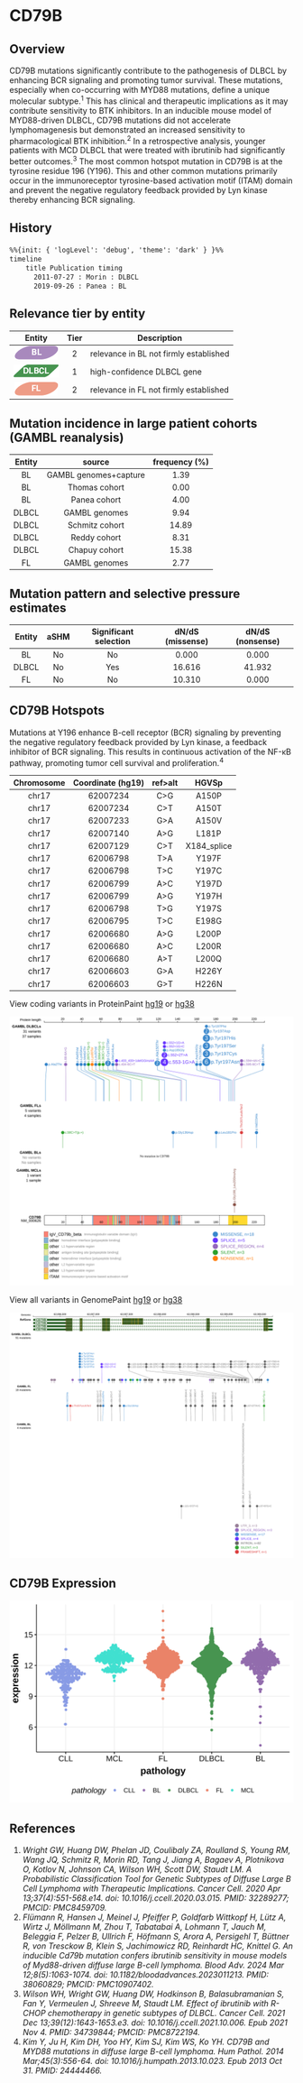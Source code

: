 # CD79B
## Overview
CD79B mutations significantly contribute to the pathogenesis of DLBCL by enhancing BCR signaling and promoting tumor survival. These mutations, especially when co-occurring with MYD88 mutations, define a unique molecular subtype.<sup>1</sup> This has clinical and therapeutic implications as it may contribute sensitivity to BTK inhibitors. In an inducible mouse model of MYD88-driven DLBCL, CD79B mutations did not accelerate lymphomagenesis but demonstrated an increased sensitivity to pharmacological BTK inhibition.<sup>2</sup> In a retrospective analysis, younger patients with MCD DLBCL that were treated with ibrutinib had significantly better outcomes.<sup>3</sup> The most common hotspot mutation in CD79B is at the tyrosine residue 196 (Y196). This and other common mutations primarily occur in the immunoreceptor tyrosine-based activation motif (ITAM) domain and prevent the negative regulatory feedback provided by Lyn kinase thereby enhancing BCR signaling.  
## History
```mermaid
%%{init: { 'logLevel': 'debug', 'theme': 'dark' } }%%
timeline
    title Publication timing
      2011-07-27 : Morin : DLBCL
      2019-09-26 : Panea : BL
```
## Relevance tier by entity

|Entity|Tier|Description                           |
|:------:|:----:|--------------------------------------|
|![BL](images/icons/BL_tier2.png)    |2   |relevance in BL not firmly established|
|![DLBCL](images/icons/DLBCL_tier1.png) |1   |high-confidence DLBCL gene            |
|![FL](images/icons/FL_tier2.png)    |2   |relevance in FL not firmly established|

## Mutation incidence in large patient cohorts (GAMBL reanalysis)

|Entity|source               |frequency (%)|
|:------:|:---------------------:|:-------------:|
|BL    |GAMBL genomes+capture| 1.39        |
|BL    |Thomas cohort        | 0.00        |
|BL    |Panea cohort         | 4.00        |
|DLBCL |GAMBL genomes        | 9.94        |
|DLBCL |Schmitz cohort       |14.89        |
|DLBCL |Reddy cohort         | 8.31        |
|DLBCL |Chapuy cohort        |15.38        |
|FL    |GAMBL genomes        | 2.77        |

## Mutation pattern and selective pressure estimates

|Entity|aSHM|Significant selection|dN/dS (missense)|dN/dS (nonsense)|
|:------:|:----:|:---------------------:|:----------------:|:----------------:|
|BL    |No  |No                   | 0.000          | 0.000          |
|DLBCL |No  |Yes                  |16.616          |41.932          |
|FL    |No  |No                   |10.310          | 0.000          |


 ## CD79B Hotspots

Mutations at Y196 enhance B-cell receptor (BCR) signaling by preventing the negative regulatory feedback provided by Lyn kinase, a feedback inhibitor of BCR signaling. This results in continuous activation of the NF-κB pathway, promoting tumor cell survival and proliferation.<sup>4</sup>

| Chromosome |Coordinate (hg19) | ref>alt | HGVSp | 
 | :---:| :---: | :--: | :---: |
| chr17 | 62007234 | C>G | A150P |
| chr17 | 62007234 | C>T | A150T |
| chr17 | 62007233 | G>A | A150V |
| chr17 | 62007140 | A>G | L181P |
| chr17 | 62007129 | C>T | X184_splice |
| chr17 | 62006798 | T>A | Y197F |
| chr17 | 62006798 | T>C | Y197C |
| chr17 | 62006799 | A>C | Y197D |
| chr17 | 62006799 | A>G | Y197H |
| chr17 | 62006798 | T>G | Y197S |
| chr17 | 62006795 | T>C | E198G |
| chr17 | 62006680 | A>G | L200P |
| chr17 | 62006680 | A>C | L200R |
| chr17 | 62006680 | A>T | L200Q |
| chr17 | 62006603 | G>A | H226Y |
| chr17 | 62006603 | G>T | H226N |

View coding variants in ProteinPaint [hg19](https://morinlab.github.io/LLMPP/GAMBL/CD79B_protein.html)  or [hg38](https://morinlab.github.io/LLMPP/GAMBL/CD79B_protein_hg38.html)

![image](images/proteinpaint/CD79B_NM_000626.svg)

View all variants in GenomePaint [hg19](https://morinlab.github.io/LLMPP/GAMBL/CD79B.html)  or [hg38](https://morinlab.github.io/LLMPP/GAMBL/CD79B_hg38.html)

![image](images/proteinpaint/CD79B.svg)

## CD79B Expression
![image](images/gene_expression/CD79B_by_pathology.svg)

## References
1. *Wright GW, Huang DW, Phelan JD, Coulibaly ZA, Roulland S, Young RM, Wang JQ, Schmitz R, Morin RD, Tang J, Jiang A, Bagaev A, Plotnikova O, Kotlov N, Johnson CA, Wilson WH, Scott DW, Staudt LM. A Probabilistic Classification Tool for Genetic Subtypes of Diffuse Large B Cell Lymphoma with Therapeutic Implications. Cancer Cell. 2020 Apr 13;37(4):551-568.e14. doi: 10.1016/j.ccell.2020.03.015. PMID: 32289277; PMCID: PMC8459709.*
2. *Flümann R, Hansen J, Meinel J, Pfeiffer P, Goldfarb Wittkopf H, Lütz A, Wirtz J, Möllmann M, Zhou T, Tabatabai A, Lohmann T, Jauch M, Beleggia F, Pelzer B, Ullrich F, Höfmann S, Arora A, Persigehl T, Büttner R, von Tresckow B, Klein S, Jachimowicz RD, Reinhardt HC, Knittel G. An inducible Cd79b mutation confers ibrutinib sensitivity in mouse models of Myd88-driven diffuse large B-cell lymphoma. Blood Adv. 2024 Mar 12;8(5):1063-1074. doi: 10.1182/bloodadvances.2023011213. PMID: 38060829; PMCID: PMC10907402.*
3. *Wilson WH, Wright GW, Huang DW, Hodkinson B, Balasubramanian S, Fan Y, Vermeulen J, Shreeve M, Staudt LM. Effect of ibrutinib with R-CHOP chemotherapy in genetic subtypes of DLBCL. Cancer Cell. 2021 Dec 13;39(12):1643-1653.e3. doi: 10.1016/j.ccell.2021.10.006. Epub 2021 Nov 4. PMID: 34739844; PMCID: PMC8722194.*
4. *Kim Y, Ju H, Kim DH, Yoo HY, Kim SJ, Kim WS, Ko YH. CD79B and MYD88 mutations in diffuse large B-cell lymphoma. Hum Pathol. 2014 Mar;45(3):556-64. doi: 10.1016/j.humpath.2013.10.023. Epub 2013 Oct 31. PMID: 24444466.*
<!-- ORIGIN: morinFrequentMutationHistonemodifying2011 -->
<!-- DLBCL: morinFrequentMutationHistonemodifying2011 -->
<!-- BL: paneaWholeGenomeLandscape2019 -->
